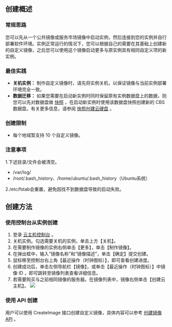 ## 创建概述
### 常规思路
您可以先从一个公共镜像或服务市场镜像中启动实例，然后连接到您的实例并自行部署软件环境。实例正常运行的情况下，您可以根据自己的需要在其基础上创建新的自定义镜像，之后您可以使用这个镜像启动更多与原实例具有相同自定义项的新实例。

### 最佳实践
 - **关机实例：**
制作自定义镜像时，请先将实例关机，以保证镜像与当前实例部署环境完全一致。
 - **数据迁移：**
如果您需要在启动新实例时同时保留原有实例数据盘上的数据，则您可以先对数据盘做 [快照](/doc/product/362/2455) ，在启动新实例时使用该数据盘快照创建新的 CBS 数据盘。有关更多信息，请参阅 [快照创建云硬盘](/doc/product/362/2455#6.-.E4.BD.BF.E7.94.A8.E5.BF.AB.E7.85.A7.E5.88.9B.E5.BB.BA.E7.A3.81.E7.9B.98) 。

### 创建限制
 - 每个地域暂支持 10 个自定义镜像。

### 注意事项
1.下述目录/文件会被清空。
- /var/log/  
- /root/.bash_history、/home/ubuntu/.bash_history（Ubuntu系统）

2./etc/fstab会重置，避免因找不到数据盘导致的启动失败。
 
## 创建方法
### 使用控制台从实例创建

 1. 登录 [云主机控制台](https://console.cloud.tencent.com/cvm/) 。
 2. 关机实例。勾选需要关机的实例，单击上方【关机】。
 3. 在需要制作镜像的实例右侧单击【更多】，单击【制作镜像】。
 4. 在弹出框中，输入“镜像名称”和“镜像描述”，单击【确定】提交创建。
 5. 鼠标移至控制台右上角【最近操作（时钟图标）】，即可查看创建进度。
 6. 创建成功后，单击左侧导航栏【镜像】，或单击【最近操作（时钟图标）】中镜像 ID ，即可跳转至镜像列表查看详细信息。
 7. 若需要购买与之前相同镜像的服务器。在镜像列表中，镜像右侧单击【创建云主机】。
![](//mc.qcloudimg.com/static/img/b44502e4494247574d23da9e09a20a19/image.png)

### 使用 API 创建
用户可以使用 CreateImage 接口创建自定义镜像，具体内容可以参考 [创建镜像 API](/doc/api/229/1273) 。
